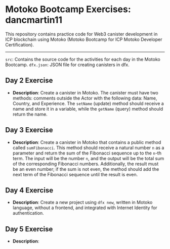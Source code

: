 # Motoko Bootcamp Exercises: dancmartin11
This repository contains practice code for Web3 canister development in ICP blockchain using Motoko (Motoko Bootcamp for ICP Motoko Developer Certification).

---

`src`: Contains the source code for the activities for each day in the Motoko Bootcamp.
`dfx.json`: JSON file for creating canisters in dfx.

## Day 2 Exercise

- **Description**: Create a canister in Motoko. The canister must have two methods: comments outside the Actor with the following data: Name, Country, and Experience. The `setName` (update) method should receive a name and store it in a variable, while the `getName` (query) method should return the name.


## Day 3 Exercise

- **Description**: Create a canister in Motoko that contains a public method called `sumFibonacci`. This method should receive a natural number `n` as a parameter and return the sum of the Fibonacci sequence up to the `n`-th term. The input will be the number `n`, and the output will be the total sum of the corresponding Fibonacci numbers. Additionally, the result must be an even number; if the sum is not even, the method should add the next term of the Fibonacci sequence until the result is even.


## Day 4 Exercise

- **Description**: Create a new project using `dfx new`, written in Motoko language, without a frontend, and integrated with Internet Identity for authentication.


## Day 5 Exercise

- **Description**: 